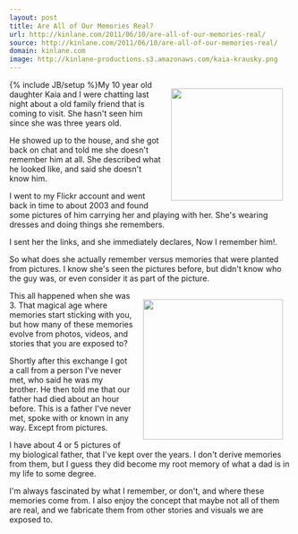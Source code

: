 ```yaml
---
layout: post
title: Are All of Our Memories Real?
url: http://kinlane.com/2011/06/10/are-all-of-our-memories-real/
source: http://kinlane.com/2011/06/10/are-all-of-our-memories-real/
domain: kinlane.com
image: http://kinlane-productions.s3.amazonaws.com/kaia-krausky.png
---
```

{% include JB/setup %}<img style="padding: 15px;" src="http://kinlane-productions.s3.amazonaws.com/kaia-krausky.png" alt="" width="200" align="right" />My 10 year old daughter Kaia and I were chatting last night about a old family friend that is coming to visit.  She hasn't seen him since she was three years old.<p></p>
He showed up to the house, and she got back on chat and told me she doesn't remember him at all.  She described what he looked like, and said she doesn't know him.<p></p>
I went to my Flickr account and went back in time to about 2003 and found some pictures of him carrying her and playing with her.  She's wearing dresses and doing things she remembers.<p></p>
I sent her the links, and she immediately declares, Now I remember him!.<p></p>
So what does she actually remember versus memories that were planted from pictures.  I know she's seen the pictures before, but didn't know who the guy was, or even consider it as part of the picture.<p></p>
<img style="padding: 15px;" src="http://kinlane-productions.s3.amazonaws.com/Jimmy-Lifting-Weights.png" alt="" width="250" align="right" />This all happened when she was 3.  That magical age where memories start sticking with you, but how many of these memories evolve from photos, videos, and stories that you are exposed to?<p></p>
Shortly after this exchange I got a call from a person I've never met, who said he was my brother.  He then told me that our father had died about an hour before. This is a father I've never met, spoke with or known in any way.  Except from pictures.<p></p>
I have about 4 or 5 pictures of my biological father, that I've kept over the years.  I don't derive memories from them, but I guess they did become my root memory of what a dad is in my life to some degree.<p></p>
I'm always fascinated by what I remember, or don't, and where these memories come from. I also enjoy the concept that maybe not all of them are real, and we fabricate them from other stories and visuals we are exposed to.